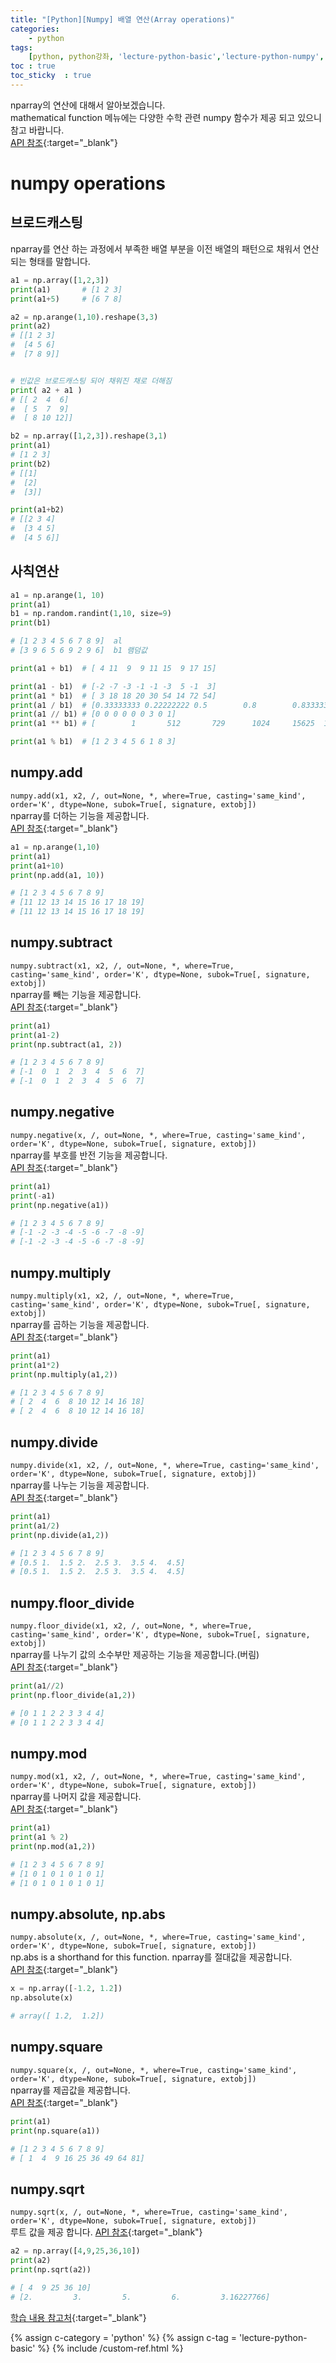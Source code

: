 ```yaml
---
title: "[Python][Numpy] 배열 연산(Array operations)"
categories:  
    - python
tags: 
    [python, python강좌, 'lecture-python-basic','lecture-python-numpy', numpy ]
toc : true
toc_sticky  : true    
---
```

nparray의 연산에 대해서 알아보겠습니다.   
mathematical function 메뉴에는 다양한 수학 관련 numpy 함수가 제공 되고 있으니 참고 바랍니다.   
[API 참조](https://numpy.org/doc/stable/reference/routines.math.html){:target="_blank"}    


# numpy operations
## 브로드캐스팅
nparray를 연산 하는 과정에서 부족한 배열 부분을 이전 배열의 패턴으로 채워서 연산되는 형태를 말합니다.    
```python
a1 = np.array([1,2,3])
print(a1)       # [1 2 3]
print(a1+5)     # [6 7 8]

a2 = np.arange(1,10).reshape(3,3)
print(a2)
# [[1 2 3]
#  [4 5 6]
#  [7 8 9]]


# 빈값은 브로드캐스팅 되어 채워진 채로 더해짐
print( a2 + a1 ) 
# [[ 2  4  6]
#  [ 5  7  9]
#  [ 8 10 12]]

b2 = np.array([1,2,3]).reshape(3,1)
print(a1)
# [1 2 3]
print(b2)
# [[1]
#  [2]
#  [3]]

print(a1+b2)
# [[2 3 4]
#  [3 4 5]
#  [4 5 6]]

```

## 사칙연산
```python
a1 = np.arange(1, 10)
print(a1)   
b1 = np.random.randint(1,10, size=9)
print(b1)

# [1 2 3 4 5 6 7 8 9]  al
# [3 9 6 5 6 9 2 9 6]  b1 램덤값

print(a1 + b1)  # [ 4 11  9  9 11 15  9 17 15]

print(a1 - b1)  # [-2 -7 -3 -1 -1 -3  5 -1  3]
print(a1 * b1)  # [ 3 18 18 20 30 54 14 72 54]
print(a1 / b1)  # [0.33333333 0.22222222 0.5        0.8        0.83333333 0.66666667  3.5        0.88888889 1.5       ]
print(a1 // b1) # [0 0 0 0 0 0 3 0 1]
print(a1 ** b1) # [        1       512       729      1024     15625  10077696        49   134217728    531441]

print(a1 % b1)  # [1 2 3 4 5 6 1 8 3]


```

## numpy.add
`numpy.add(x1, x2, /, out=None, *, where=True, casting='same_kind', order='K', dtype=None, subok=True[, signature, extobj])`    
nparray를 더하는 기능을 제공합니다.    
[API 참조](https://numpy.org/doc/stable/reference/generated/numpy.add.html){:target="_blank"} 
```python
a1 = np.arange(1,10)
print(a1)
print(a1+10)
print(np.add(a1, 10))

# [1 2 3 4 5 6 7 8 9]
# [11 12 13 14 15 16 17 18 19]
# [11 12 13 14 15 16 17 18 19]

```



## numpy.subtract
`numpy.subtract(x1, x2, /, out=None, *, where=True, casting='same_kind', order='K', dtype=None, subok=True[, signature, extobj])`    
nparray를 빼는 기능을 제공합니다.    
[API 참조](https://numpy.org/doc/stable/reference/generated/numpy.subtract.html){:target="_blank"} 
```python
print(a1)
print(a1-2)
print(np.subtract(a1, 2))

# [1 2 3 4 5 6 7 8 9]
# [-1  0  1  2  3  4  5  6  7]
# [-1  0  1  2  3  4  5  6  7]
```



## numpy.negative
`numpy.negative(x, /, out=None, *, where=True, casting='same_kind', order='K', dtype=None, subok=True[, signature, extobj])`    
nparray를 부호를 반전 기능을 제공합니다.    
[API 참조](https://numpy.org/doc/stable/reference/generated/numpy.negative.html){:target="_blank"} 
```python
print(a1)
print(-a1)
print(np.negative(a1))

# [1 2 3 4 5 6 7 8 9]
# [-1 -2 -3 -4 -5 -6 -7 -8 -9]
# [-1 -2 -3 -4 -5 -6 -7 -8 -9]
```



## numpy.multiply
`numpy.multiply(x1, x2, /, out=None, *, where=True, casting='same_kind', order='K', dtype=None, subok=True[, signature, extobj])`    
nparray를 곱하는 기능을 제공합니다.    
[API 참조](https://numpy.org/doc/stable/reference/generated/numpy.multiply.html){:target="_blank"} 
```python
print(a1)
print(a1*2)
print(np.multiply(a1,2))

# [1 2 3 4 5 6 7 8 9]
# [ 2  4  6  8 10 12 14 16 18]
# [ 2  4  6  8 10 12 14 16 18]

```



## numpy.divide
`numpy.divide(x1, x2, /, out=None, *, where=True, casting='same_kind', order='K', dtype=None, subok=True[, signature, extobj])`    
nparray를 나누는 기능을 제공합니다.    
[API 참조](https://numpy.org/doc/stable/reference/generated/numpy.divide.html){:target="_blank"} 
```python
print(a1)
print(a1/2)
print(np.divide(a1,2))

# [1 2 3 4 5 6 7 8 9]
# [0.5 1.  1.5 2.  2.5 3.  3.5 4.  4.5]
# [0.5 1.  1.5 2.  2.5 3.  3.5 4.  4.5]
```


## numpy.floor_divide
`numpy.floor_divide(x1, x2, /, out=None, *, where=True, casting='same_kind', order='K', dtype=None, subok=True[, signature, extobj])`    
nparray를 나누기 값의 소수부만 제공하는 기능을 제공합니다.(버림)    
[API 참조](https://numpy.org/doc/stable/reference/generated/numpy.floor_divide.html){:target="_blank"} 
```python
print(a1//2)
print(np.floor_divide(a1,2))

# [0 1 1 2 2 3 3 4 4]
# [0 1 1 2 2 3 3 4 4]
```


## numpy.mod
`numpy.mod(x1, x2, /, out=None, *, where=True, casting='same_kind', order='K', dtype=None, subok=True[, signature, extobj])`    
nparray를 나머지 값을 제공합니다.    
[API 참조](https://numpy.org/doc/stable/reference/generated/numpy.mod.html){:target="_blank"} 
```python
print(a1)
print(a1 % 2)
print(np.mod(a1,2))

# [1 2 3 4 5 6 7 8 9]
# [1 0 1 0 1 0 1 0 1]
# [1 0 1 0 1 0 1 0 1]
```


## numpy.absolute, np.abs
`numpy.absolute(x, /, out=None, *, where=True, casting='same_kind', order='K', dtype=None, subok=True[, signature, extobj])`    
np.abs is a shorthand for this function.
nparray를 절대값을 제공합니다.    
[API 참조](https://numpy.org/doc/stable/reference/generated/numpy.absolute.html){:target="_blank"} 
```python
x = np.array([-1.2, 1.2])
np.absolute(x)

# array([ 1.2,  1.2])
```


## numpy.square
`numpy.square(x, /, out=None, *, where=True, casting='same_kind', order='K', dtype=None, subok=True[, signature, extobj])`    
nparray를 제곱값을 제공합니다.    
[API 참조](https://numpy.org/doc/stable/reference/generated/numpy.square.html){:target="_blank"} 
```python
print(a1)
print(np.square(a1))

# [1 2 3 4 5 6 7 8 9]
# [ 1  4  9 16 25 36 49 64 81]
```


## numpy.sqrt
`numpy.sqrt(x, /, out=None, *, where=True, casting='same_kind', order='K', dtype=None, subok=True[, signature, extobj])`   
루트 값을 제공 합니다.
[API 참조](https://numpy.org/doc/stable/reference/generated/numpy.sqrt.html){:target="_blank"} 

```python
a2 = np.array([4,9,25,36,10])
print(a2)
print(np.sqrt(a2))

# [ 4  9 25 36 10]
# [2.         3.         5.         6.         3.16227766]
```


[학습 내용 참고처](https://www.youtube.com/watch?v=mirZPrWwvao){:target="_blank"} 

{% assign c-category = 'python' %}
{% assign c-tag = 'lecture-python-basic' %}
{% include /custom-ref.html %}
